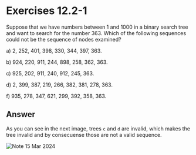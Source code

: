 # Exercises 12.2-1
Suppose that we have numbers between 1 and 1000 in a binary search tree and want to search for the number 363. Which of the following sequences could not be the sequence of nodes examined?


a) 2, 252, 401, 398, 330, 344, 397, 363.

b) 924, 220, 911, 244, 898, 258, 362, 363.

c) 925, 202, 911, 240, 912, 245, 363.

d) 2, 399, 387, 219, 266, 382, 381, 278, 363.

f) 935, 278, 347, 621, 299, 392, 358, 363.


## Answer

As you can see in the next image, trees `c` and `d` are invalid, which makes the tree invalid and by consecuense those are not a valid sequence.

![Note 15 Mar 2024](https://github.com/dantehemerson/cs/assets/18385321/25a953b7-088d-4999-86cc-c6d405b91b7e)
